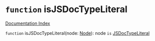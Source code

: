 # `function` isJSDocTypeLiteral

[Documentation Index](../README.md)

`function` isJSDocTypeLiteral(node: [Node](../interface.Node/README.md)): node `is` [JSDocTypeLiteral](../interface.JSDocTypeLiteral/README.md)